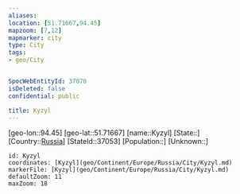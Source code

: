 ```yaml
---
aliases: 
location: [51.71667,94.45]
mapzoom: [7,12] 
mapmarker: city 
type: City
tags:
- geo/City


SpocWebEntityId: 37070
isDeleted: false
confidential: public

title: Kyzyl
---
```

[geo-lon::94.45]
[geo-lat::51.71667]
[name::Kyzyl]
[State::]
[Country::[Russia](geo/Continent/Europe/Russia.md)]
[StateId::37053]
[Population::]
[Unknown::]


```leaflet
id: Kyzyl
coordinates: [Kyzyl](geo/Continent/Europe/Russia/City/Kyzyl.md)
markerFile: [Kyzyl](geo/Continent/Europe/Russia/City/Kyzyl.md)
defaultZoom: 11 
maxZoom: 18
```


